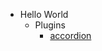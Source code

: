 - Hello World
  - Plugins
    - [accordion](https://raw.githubusercontent.com/2zH/Re-Zero-weekly-articles/blob/master/README.md)
